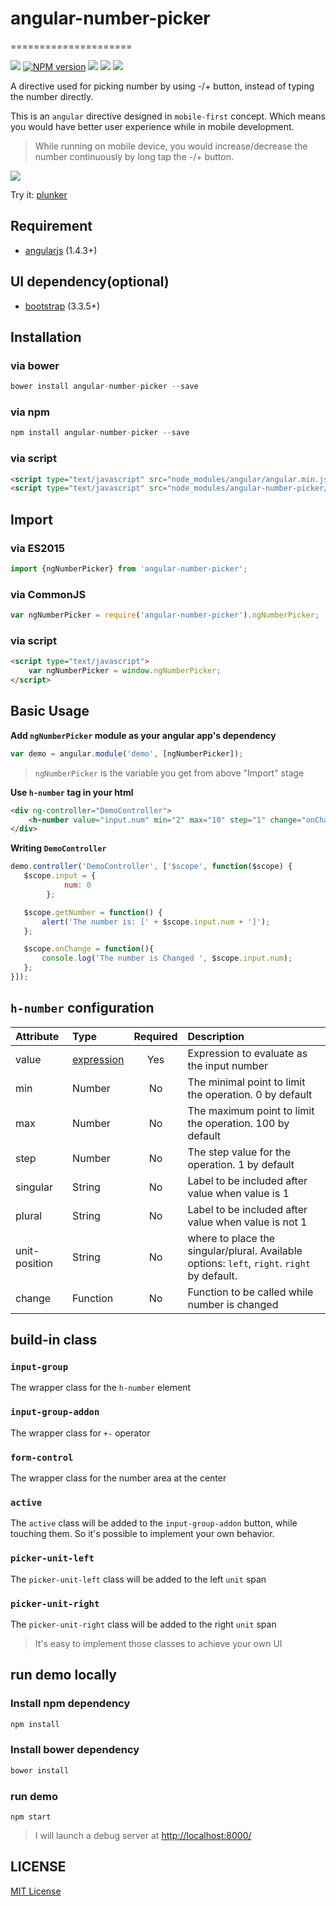 # angular-number-picker #
=====================

![][bower-url]
[![NPM version][npm-image]][npm-url]
![][david-url]
![][dt-url]
![][license-url]


A directive used for picking number by using -/+ button, instead of typing the number directly.

This is an `angular` directive designed in `mobile-first` concept. Which means you would have better user experience while in mobile development.

> While running on mobile device, you would increase/decrease the number continuously by long tap the -/+ button.

![](https://raw.githubusercontent.com/leftstick/angular-number-picker/master/docs/img/demo.png)

Try it: [plunker](http://plnkr.co/edit/Aww1cb785mZIPqNHgZ4v?p=preview)


## Requirement ##

- [angularjs](http://angularjs.org/) (1.4.3+)

## UI dependency(optional) ##

- [bootstrap](http://getbootstrap.com) (3.3.5+)

## Installation ##

### via bower ###

```JavaScript
bower install angular-number-picker --save
```

### via npm ###

```JavaScript
npm install angular-number-picker --save
```

### via script ###

```html
<script type="text/javascript" src="node_modules/angular/angular.min.js"></script>
<script type="text/javascript" src="node_modules/angular-number-picker/dist/angular-number-picker.min.js"></script>
```

## Import ##

### via ES2015 ###

```javascript
import {ngNumberPicker} from 'angular-number-picker';
```

### via CommonJS ###

```javascript
var ngNumberPicker = require('angular-number-picker').ngNumberPicker;
```

### via script ###

```html
<script type="text/javascript">
    var ngNumberPicker = window.ngNumberPicker;
</script>
```

## Basic Usage ##

**Add `ngNumberPicker` module as your angular app's dependency**

```javascript
var demo = angular.module('demo', [ngNumberPicker]);
```

>`ngNumberPicker` is the variable you get from above "Import" stage

**Use `h-number` tag in your html**

```HTML
<div ng-controller="DemoController">
    <h-number value="input.num" min="2" max="10" step="1" change="onChanged()"></h-number>
</div>
```

**Writing `DemoController`**

```javascript
demo.controller('DemoController', ['$scope', function($scope) {
   $scope.input = {
            num: 0
        };

   $scope.getNumber = function() {
       alert('The number is: [' + $scope.input.num + ']');
   };

   $scope.onChange = function(){
       console.log('The number is Changed ', $scope.input.num);
   };
}]);
```

## `h-number` configuration ##

| Attribute        | Type           | Required  | Description |
| :------------- |:-------------| :-----:| :-----|
| value | [expression] | Yes | Expression to evaluate as the input number |
| min | Number | No | The minimal point to limit the operation. 0 by default |
| max | Number | No | The maximum point to limit the operation. 100 by default |
| step | Number | No | The step value for the operation. 1 by default|
| singular | String | No | Label to be included after value when value is 1|
| plural | String | No | Label to be included after value when value is not 1|
| unit-position | String | No | where to place the singular/plural. Available options: `left`, `right`. `right` by default. |
| change | Function | No | Function to be called while number is changed|

## build-in class ##

### `input-group` ###

The wrapper class for the `h-number` element

### `input-group-addon` ###

The wrapper class for `+-` operator

### `form-control` ###

The wrapper class for the number area at the center

### `active` ###

The `active` class will be added to the `input-group-addon` button, while touching them. So it's possible to implement your own behavior.

### `picker-unit-left` ###

The `picker-unit-left` class will be added to the left `unit` span

### `picker-unit-right` ###

The `picker-unit-right` class will be added to the right `unit` span


> It's easy to implement those classes to achieve your own UI


## run demo locally ##

### Install npm dependency ###

```bash
npm install
```

### Install bower dependency ###

```bash
bower install
```

### run demo ###
```Shell
npm start
```

>I will launch a debug server at [http://localhost:8000/](http://localhost:8000/)


## LICENSE ##

[MIT License](https://raw.githubusercontent.com/leftstick/angular-number-picker/master/LICENSE)


[expression]: https://docs.angularjs.org/guide/expression
[bower-url]: https://img.shields.io/bower/v/angular-number-picker.svg
[npm-url]: https://npmjs.org/package/angular-number-picker
[npm-image]: https://badge.fury.io/js/angular-number-picker.png
[david-url]: https://david-dm.org/leftstick/angular-number-picker.png
[dt-url]:https://img.shields.io/npm/dt/angular-number-picker.svg
[license-url]:https://img.shields.io/npm/l/angular-number-picker.svg
